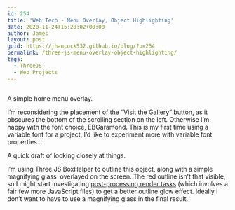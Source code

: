 ```yaml
---
id: 254
title: 'Web Tech - Menu Overlay, Object Highlighting'
date: 2020-11-24T15:28:02+00:00
author: James
layout: post
guid: https://jhancock532.github.io/blog/?p=254
permalink: /three-js-menu-overlay-object-highlighting/
tags:
  - ThreeJS
  - Web Projects
---
```

<img loading="lazy" src="https://jhancock532.github.io/blog/wp-content/uploads/2020/11/homemenuoverlay-1024x569.jpg" alt="" class="wp-image-255" srcset="https://jhancock532.github.io/blog/wp-content/uploads/2020/11/homemenuoverlay-1024x569.jpg 1024w, https://jhancock532.github.io/blog/wp-content/uploads/2020/11/homemenuoverlay-300x167.jpg 300w, https://jhancock532.github.io/blog/wp-content/uploads/2020/11/homemenuoverlay-768x427.jpg 768w, https://jhancock532.github.io/blog/wp-content/uploads/2020/11/homemenuoverlay-1536x854.jpg 1536w, https://jhancock532.github.io/blog/wp-content/uploads/2020/11/homemenuoverlay.jpg 1928w" sizes="(max-width: 767px) 89vw, (max-width: 1000px) 54vw, (max-width: 1071px) 543px, 580px" /><figcaption>A simple home menu overlay.

I&#8217;m reconsidering the placement of the &#8220;Visit the Gallery&#8221; button, as it obscures the bottom of the scrolling section on the left. Otherwise I&#8217;m happy with the font choice, EBGaramond. This is my first time using a variable font for a project, I&#8217;d like to experiment more with variable font properties&#8230;

<img loading="lazy" src="https://jhancock532.github.io/blog/wp-content/uploads/2020/11/take-a-closer-look-1024x701.jpg" alt="" class="wp-image-256" srcset="https://jhancock532.github.io/blog/wp-content/uploads/2020/11/take-a-closer-look-1024x701.jpg 1024w, https://jhancock532.github.io/blog/wp-content/uploads/2020/11/take-a-closer-look-300x205.jpg 300w, https://jhancock532.github.io/blog/wp-content/uploads/2020/11/take-a-closer-look-768x526.jpg 768w, https://jhancock532.github.io/blog/wp-content/uploads/2020/11/take-a-closer-look.jpg 1279w" sizes="(max-width: 767px) 89vw, (max-width: 1000px) 54vw, (max-width: 1071px) 543px, 580px" />A quick draft of looking closely at things.

I&#8217;m using Three.JS BoxHelper to outline this object, along with a simple magnifying glass <img> overlayed on the screen. The red outline isn&#8217;t that visible, so I might start investigating [post-processing render tasks](https://threejs.org/examples/?q=outline#webgl_postprocessing_outline) (which involves a fair few more JavaScript files) to get a better outline glow effect. Ideally I don&#8217;t want to have to use a magnifying glass in the final result.